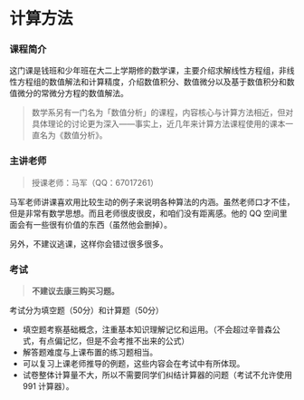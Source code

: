 # 计算方法

### 课程简介

这门课是钱班和少年班在大二上学期修的数学课，主要介绍求解线性方程组，非线性方程组的数值解法和计算精度，介绍数值积分、数值微分以及基于数值积分和数值微分的常微分方程的数值解法。

> 数学系另有一门名为「数值分析」的课程，内容核心与计算方法相近，但对具体理论的讨论更为深入——事实上，近几年来计算方法课程使用的课本一直名为《数值分析》。

### 主讲老师

> 授课老师：马军（QQ：67017261）

马军老师讲课喜欢用比较生动的例子来说明各种算法的内涵。虽然老师口才不佳，但是非常有数学思想。而且老师很皮很皮，和咱们没有距离感。他的 QQ 空间里面会有一些很有价值的东西（虽然他会删掉）。

另外，不建议逃课，这样你会错过很多很多。

### 考试

> **不建议去康三购买习题。**

考试分为填空题（50分）和计算题（50分）

- 填空题考察基础概念，注重基本知识理解记忆和运用。（不会超过辛普森公式，有点偏记忆，但是不会考推不出来的公式）
- 解答题难度与上课布置的练习题相当。
- 可以复习上课老师推导的例题，这些内容会在考试中有所体现。
- 试卷整体计算量不大，所以不需要同学们纠结计算器的问题（考试不允许使用 991 计算器）。
